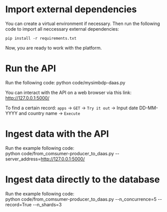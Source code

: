 # Import external dependencies

You can create a virtual environment if necessary. Then run the following code to import
all neccessary external dependencies:

	pip install -r requirements.txt

Now, you are ready to work with the platform.

# Run the API

Run the following code:
	python code/mysimbdp-daas.py

You can interact with the API on a web browser via this link:
	http://127.0.0.1:5000/

To find a certain record:
```apps``` -> ```GET``` -> ```Try it out``` -> Input date DD-MM-YYYY and country name -> ```Execute```

# Ingest data with the API
Run the example following code:  
	python code/from_comsumer-producer_to_daas.py --server_address=http://127.0.0.1:5000/

 
# Ingest data directly to the database
Run the example following code:  
	python code/from_comsumer-producer_to_daas.py --n_concurrence=5 --record=True --n_shards=3	